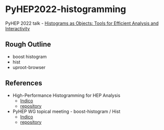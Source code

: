 # PyHEP2022-histogramming

PyHEP 2022 talk - [Histograms as Objects: Tools for Efficient Analysis and Interactivity](https://indico.cern.ch/event/1150631/contributions/5014273/)

## Rough Outline

- boost histogram
- hist
- uproot-browser

## References

- High-Performance Histogramming for HEP Analysis
  - [Indico](https://indico.cern.ch/event/1019958/contributions/4430375/)
  - [repository](https://github.com/henryiii/histogram-tutorial/tree/1.0.0)
- PyHEP WG topical meeting - boost-histogram / Hist
  - [Indico](https://indico.cern.ch/event/1133099/)
  - [repository](https://github.com/henryiii/histogram-tutorial/releases/tag/2.0.0)

